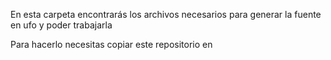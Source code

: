 En esta carpeta encontrarás los archivos necesarios para generar la fuente en ufo y poder trabajarla

Para hacerlo necesitas copiar este repositorio en 
